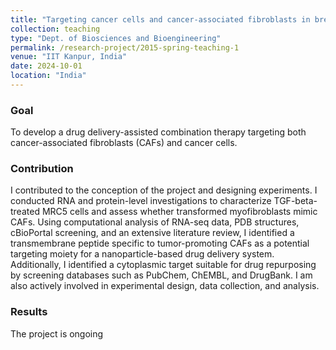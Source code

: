 ```yaml
---
title: "Targeting cancer cells and cancer-associated fibroblasts in breast cancer using podoplanin targeting nanoparticle mediated delivery of combined chemotherapeutic and anti-fibrotic treatment"
collection: teaching
type: "Dept. of Biosciences and Bioengineering"
permalink: /research-project/2015-spring-teaching-1
venue: "IIT Kanpur, India"
date: 2024-10-01
location: "India"
---
```


### Goal
To develop a drug delivery-assisted combination therapy targeting both cancer-associated fibroblasts (CAFs) and cancer cells.

### Contribution
I contributed to the conception of the project and designing experiments. I conducted RNA and protein-level investigations to characterize TGF-beta-treated MRC5 cells and assess whether transformed myofibroblasts mimic CAFs. Using computational analysis of RNA-seq data, PDB structures, cBioPortal screening, and an extensive literature review, I identified a transmembrane peptide specific to tumor-promoting CAFs as a potential targeting moiety for a nanoparticle-based drug delivery system. Additionally, I identified a cytoplasmic target suitable for drug repurposing by screening databases such as PubChem, ChEMBL, and DrugBank. I am also actively involved in experimental design, data collection, and analysis.


### Results

The project is ongoing
